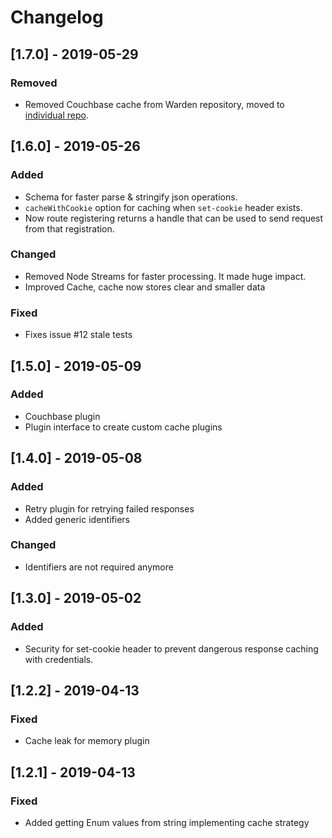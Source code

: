# Changelog

## [1.7.0] - 2019-05-29
### Removed
- Removed Couchbase cache from Warden repository, moved to [individual repo](https://github.com/puzzle-js/warden-couchbase-plugin).

## [1.6.0] - 2019-05-26
### Added
- Schema for faster parse & stringify json operations.
- `cacheWithCookie` option for caching when `set-cookie` header exists.
- Now route registering returns a handle that can be used to send request from that registration.

### Changed
- Removed Node Streams for faster processing. It made huge impact.
- Improved Cache, cache now stores clear and smaller data

### Fixed
- Fixes issue #12 stale tests

## [1.5.0] - 2019-05-09
### Added
- Couchbase plugin
- Plugin interface to create custom cache plugins

## [1.4.0] - 2019-05-08
### Added
- Retry plugin for retrying failed responses
- Added generic identifiers
### Changed
- Identifiers are not required anymore

## [1.3.0] - 2019-05-02
### Added
- Security for set-cookie header to prevent dangerous response caching with credentials.

## [1.2.2] - 2019-04-13
### Fixed
- Cache leak for memory plugin

## [1.2.1] - 2019-04-13
### Fixed
- Added getting Enum values from string implementing cache strategy
